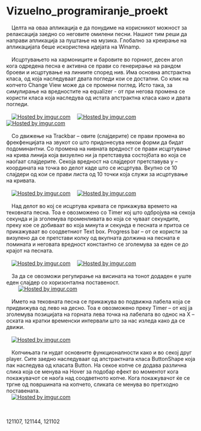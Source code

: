 Vizuelno_programiranje_proekt
=============================
&emsp;Целта на оваа апликација е  да понудиме на корисникот можност за релаксација заедно со неговите омилени песни. Нашиот тим  реши да направи апликација за пуштање на музика. Глобално за креирање на апликацијата беше искористена идејата на Winamp.<br><br>
&emsp;Исцртувањето на хармониците и баровите во горниот, десен агол кога одредена песна е активна се прави со генерирање на рандом броеви и исцртување на линиите според нив. Има основна апстрактна класа, од која наследуваат двата погледи кои се достапни. Со клик на копчето Change View може да се промени поглед. Исто така, за симулирање на вредностите на equalizer - от при негова промена се користи класа која наследува од истата апстрактна класа како и двата погледи.<br><br>
&emsp;<a href="http://imgur.com/2GTydjl"><img src="http://i.imgur.com/2GTydjl.png" title="Hosted by imgur.com" /></a>
&emsp;<a href="http://imgur.com/8dTlmLl"><img src="http://i.imgur.com/8dTlmLl.png" title="Hosted by imgur.com" /></a>
&emsp;<a href="http://imgur.com/g16gaIs"><img src="http://i.imgur.com/g16gaIs.png" title="Hosted by imgur.com" /></a><br><br>
&emsp;Со движење на Trackbar – овите (слајдерите) се прави промена во фрекфенцијата на звукот	 со што придонесува некои форми да бидат подоминантни. Со промена на нивната вредност се прави исцртување на крива линија која визуелно ни ја претставува состојбата во која се наоѓаат слајдерите. Секоја вредност на слајдерот претставува y – координата на точка во делот каде што се исцртува. Вкупно се 10 слајдери од кои се прави листа од 10 точки која служи за исцртување на кривата.<br><br>
&emsp;<a href="http://imgur.com/Lro49FD"><img src="http://i.imgur.com/Lro49FD.png" title="Hosted by imgur.com" /></a>
&emsp;<a href="http://imgur.com/HPksyii"><img src="http://i.imgur.com/HPksyii.png" title="Hosted by imgur.com" /></a><br><br>
&emsp;Над делот во кој се исцртува кривата се прикажува времето на тековната песна. Тоа е овозможено со Timer кој што одбројува на секоја секунда и ја зголемува променливата во која се чуваат секундите, преку кое се добиваат во која минута и секунда е песната и притоа се прикажуваат во соодветниот Теxt box. Progress bar – от се користи за визулено да се претстави колку од вкупната должина на песната е помината и неговата вредност константно се зголемува за еден се до крајот на песната.<br><br>
&emsp;<a href="http://imgur.com/h65ZW82"><img src="http://i.imgur.com/h65ZW82.png" title="Hosted by imgur.com" /></a>
&emsp;<a href="http://imgur.com/rBOB9C9"><img src="http://i.imgur.com/rBOB9C9.png" title="Hosted by imgur.com" /></a><br><br>
&emsp;За да се овозможи регулирање на висината на тонот додаден е уште еден слајдер со хоризонтална поставеност.<br>
&emsp; &emsp;<a href="http://imgur.com/GkLHQ30"><img src="http://i.imgur.com/GkLHQ30.png" title="Hosted by imgur.com" /></a><br><br>
&emsp;Името на тековната песна се прикажува во подвижна лабела која се придвижува од лево на десно. Тоа е овозможено преку Timer – от кој ја зголемува позицијата на горната лева точка на лабелата во однос на Х – оската на кратки временски интервали што за нас изледа како да се движи.<br><br>
&emsp;<a href="http://imgur.com/ObxCU0D"><img src="http://i.imgur.com/ObxCU0D.png" title="Hosted by imgur.com" /></a><br><br>
&emsp;Копчињата ги нудат основните функционалности како и во секој друг player. Сите заедно наследуваат од апстрактната класа ButtonShape која пак наследува од класата Button. На секое копче се додава различна слика која се менува на Hover за подобар ефект во моментот кога покажувачот се наоѓа над соодветното копче. Кога покажувачот ќе се тргне од површината на копчето, сликата се менува во претходно поставената.<br>
&emsp;<a href="http://imgur.com/woFbyVe"><img src="http://i.imgur.com/woFbyVe.png" title="Hosted by imgur.com" /></a><br><br>




<br>121107, 121144, 121102
